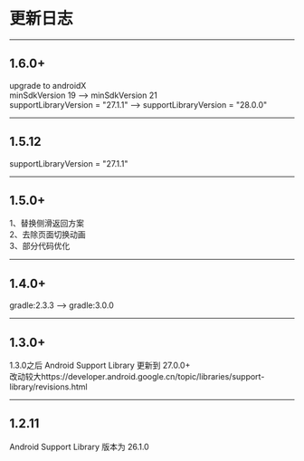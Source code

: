 # 更新日志
***
## 1.6.0+
upgrade to androidX  
minSdkVersion 19 --> minSdkVersion 21  
supportLibraryVersion = "27.1.1" --> supportLibraryVersion = "28.0.0"  

***
## 1.5.12
supportLibraryVersion = "27.1.1"

***
## 1.5.0+
1、替换侧滑返回方案  
2、去除页面切换动画  
3、部分代码优化

***
## 1.4.0+
gradle:2.3.3 --> gradle:3.0.0

***
## 1.3.0+
1.3.0之后 Android Support Library 更新到 27.0.0+  
改动较大https://developer.android.google.cn/topic/libraries/support-library/revisions.html

***
## 1.2.11
Android Support Library 版本为 26.1.0
